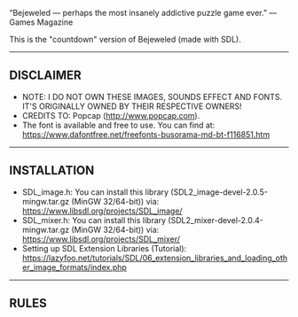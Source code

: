 “Bejeweled — perhaps the most insanely addictive puzzle game ever.” — Games Magazine  
  
This is the "countdown" version of Bejeweled (made with SDL).  
  
----------  
DISCLAIMER  
----------  
  
* NOTE: I DO NOT OWN THESE IMAGES, SOUNDS EFFECT AND FONTS. IT'S ORIGINALLY OWNED BY THEIR RESPECTIVE OWNERS!  
* CREDITS TO: Popcap (http://www.popcap.com).  
* The font is available and free to use. You can find at: https://www.dafontfree.net/freefonts-busorama-md-bt-f116851.htm  
  
------------    
INSTALLATION  
------------  

* SDL_image.h: You can install this library (SDL2_image-devel-2.0.5-mingw.tar.gz (MinGW 32/64-bit)) via: https://www.libsdl.org/projects/SDL_image/  
* SDL_mixer.h: You can install this library (SDL2_mixer-devel-2.0.4-mingw.tar.gz (MinGW 32/64-bit)) via: https://www.libsdl.org/projects/SDL_mixer/  
* Setting up SDL Extension Libraries (Tutorial): https://lazyfoo.net/tutorials/SDL/06_extension_libraries_and_loading_other_image_formats/index.php  
  
  
-----  
RULES  
-----  
  


  


 


